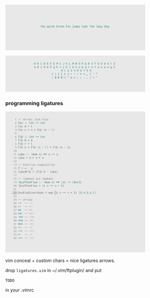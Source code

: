 ![the quick brown fox](img/fox.png)

![sample](img/sample.png)

### programming ligatures

![ligatures looks nicer](img/haskell.png)

vim conceal + custom chars = nice ligatures arrows.

drop `ligatures.vim` in ~/.vim/ftplugin/ and put

``
TODO
``

in your .vimrc
